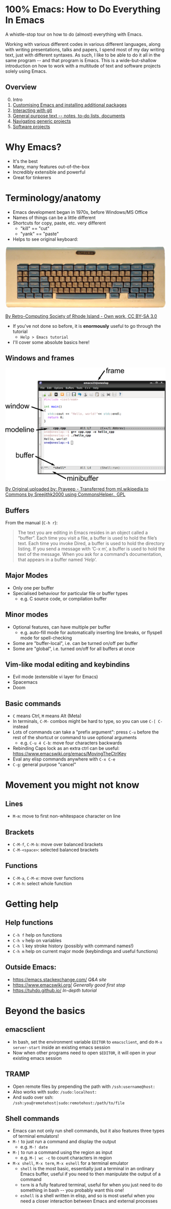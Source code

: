 # 100% Emacs: How to Do Everything In Emacs

A whistle-stop tour on how to do (almost) everything with Emacs.

Working with various different codes in various different languages, along with writing
presentations, talks and papers, I spend most of my day writing text, just with different
syntaxes. As such, I like to be able to do it all in the same program -- and that program
is Emacs. This is a wide-but-shallow introduction on how to work with a multitude of text
and software projects solely using Emacs.

## Overview

0. Intro
1. [Customising Emacs and installing additional packages](1-packages.org)
2. [Interacting with git](2-magit.org)
3. [General purpose text -- notes, to-do lists, documents](3-org_tutorial.org)
4. [Navigating generic projects](4-helm_and_projectile.org)
5. [Software projects](5-programming_languages.org)

# Why Emacs?

- It's the best
- Many, many features out-of-the-box
- Incredibly extensible and powerful
- Great for tinkerers

# Terminology/anatomy

- Emacs development began in 1970s, before Windows/MS Office
- Names of things can be a little different
- Shortcuts for copy, paste, etc. very different
	- "kill" == "cut"
	- "yank" == "paste"
- Helps to see original keyboard:

![Space-cadet](Space-cadet.jpg)

[By Retro-Computing Society of Rhode Island - Own work, CC BY-SA 3.0](https://commons.wikimedia.org/w/index.php?curid=3388741)

- If you've not done so before, it is **enormously** useful to go through the tutorial
	- `Help > Emacs tutorial`
- I'll cover some absolute basics here!

## Windows and frames

![Cpp_in_GNU_emacs](Cpp_in_GNU_emacs.png)

[By Original uploaded by: Praveep - Transferred from ml.wikipedia to Commons by Sreejithk2000 using CommonsHelper., GPL](https://commons.wikimedia.org/w/index.php?curid=12584006)

## Buffers

From the manual (`C-h r`):

> The text you are editing in Emacs resides in an object called a
> “buffer”.  Each time you visit a file, a buffer is used to hold the
> file’s text.  Each time you invoke Dired, a buffer is used to hold the
> directory listing.  If you send a message with ‘C-x m’, a buffer is used
> to hold the text of the message.  When you ask for a command’s
> documentation, that appears in a buffer named ‘*Help*’.

## Major Modes

- Only one per buffer
- Specialised behaviour for particular file or buffer types
	- e.g. C source code, or compilation buffer

## Minor modes

- Optional features,  can have multiple per buffer
	- e.g. auto-fill mode for automatically inserting line breaks, or flyspell mode for spell-checking
- Some are "buffer-local", i.e. can be turned on/off per buffer
- Some are "global", i.e. turned on/off for all buffers at once

## Vim-like modal editing and keybindins

- Evil mode (extensible vi layer for Emacs)
- Spacemacs
- Doom

## Basic commands

- `C` means Ctrl, `M` means Alt (Meta)
- In terminals, `C-M-` combos might be hard to type, so you can use `C-[ C-` instead
- Lots of commands can take a "prefix argument": press `C-u` before the rest of the
  shortcut or command to use optional arguments
	- e.g. `C-u 4 C-b`: move four characters backwards
- Rebinding Caps lock as an extra ctrl can be useful:
  <https://www.emacswiki.org/emacs/MovingTheCtrlKey>
- Eval any elisp commands anywhere with `C-x C-e`
- `C-g`: general purpose "cancel"

# Movement you might not know

## Lines

- `M-m`: move to first non-whitespace character on line

## Brackets

- `C-M-f`, `C-M-b`: move over balanced brackets
- `C-M-<space>`: selected balanced brackets

## Functions

- `C-M-a`, `C-M-e`: move over functions
- `C-M-h`: select whole function

# Getting help

## Help functions

- `C-h f` help on functions
- `C-h v` help on variables
- `C-h l` key stroke history (possibly with command names!)
- `C-h m` help on current major mode (keybindings and useful functions)

## Outside Emacs:

- <https://emacs.stackexchange.com/> *Q&A site*
- <https://www.emacswiki.org/> *Generally good first stop*
- <https://tuhdo.github.io/> *In-depth tutorial*

# Beyond the basics

## emacsclient

- In bash, set the environment variable `EDITOR` to `emacsclient`, and
  do `M-x server-start` inside an existing emacs session
- Now when other programs need to open `$EDITOR`, it will open in your
  existing emacs session

## TRAMP

- Open remote files by prepending the path with `/ssh:username@host:`
- Also works with sudo: `/sudo:localhost:`
- And sudo over ssh: `/ssh:you@remotehost|sudo:remotehost:/path/to/file`

## Shell commands

- Emacs can not only run shell commands, but it also features three types of terminal
  emulators!
- `M-!` to just run a command and display the output
	- e.g. `M-! date`
- `M-|` to run a command using the region as input
	- e.g. `M-| wc -c` to count characters in region
- `M-x shell`, `M-x term`, `M-x eshell` for a terminal emulator
	- `shell` is the most basic, essentially just a terminal in an ordinary Emacs buffer,
	  useful if you need to then manipulate the output of a command
	- `term` is a fully featured terminal, useful for when you just need to do something
	  in bash -- you probably want this one!
	- `eshell` is a shell written in elisp, and so is most useful when you need a closer
	  interaction between Emacs and external processes
